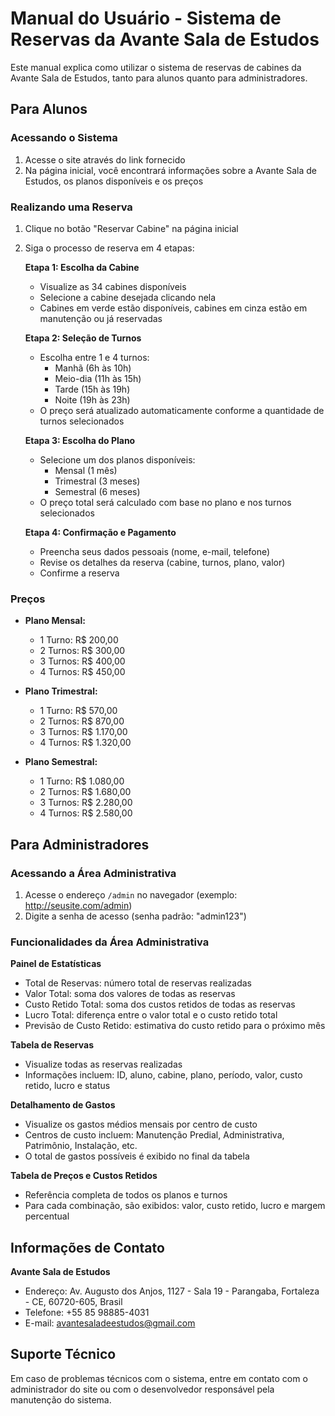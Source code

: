 # Manual do Usuário - Sistema de Reservas da Avante Sala de Estudos

Este manual explica como utilizar o sistema de reservas de cabines da Avante Sala de Estudos, tanto para alunos quanto para administradores.

## Para Alunos

### Acessando o Sistema
1. Acesse o site através do link fornecido
2. Na página inicial, você encontrará informações sobre a Avante Sala de Estudos, os planos disponíveis e os preços

### Realizando uma Reserva
1. Clique no botão "Reservar Cabine" na página inicial
2. Siga o processo de reserva em 4 etapas:

   **Etapa 1: Escolha da Cabine**
   - Visualize as 34 cabines disponíveis
   - Selecione a cabine desejada clicando nela
   - Cabines em verde estão disponíveis, cabines em cinza estão em manutenção ou já reservadas

   **Etapa 2: Seleção de Turnos**
   - Escolha entre 1 e 4 turnos:
     * Manhã (6h às 10h)
     * Meio-dia (11h às 15h)
     * Tarde (15h às 19h)
     * Noite (19h às 23h)
   - O preço será atualizado automaticamente conforme a quantidade de turnos selecionados

   **Etapa 3: Escolha do Plano**
   - Selecione um dos planos disponíveis:
     * Mensal (1 mês)
     * Trimestral (3 meses)
     * Semestral (6 meses)
   - O preço total será calculado com base no plano e nos turnos selecionados

   **Etapa 4: Confirmação e Pagamento**
   - Preencha seus dados pessoais (nome, e-mail, telefone)
   - Revise os detalhes da reserva (cabine, turnos, plano, valor)
   - Confirme a reserva

### Preços
- **Plano Mensal:**
  * 1 Turno: R$ 200,00
  * 2 Turnos: R$ 300,00
  * 3 Turnos: R$ 400,00
  * 4 Turnos: R$ 450,00

- **Plano Trimestral:**
  * 1 Turno: R$ 570,00
  * 2 Turnos: R$ 870,00
  * 3 Turnos: R$ 1.170,00
  * 4 Turnos: R$ 1.320,00

- **Plano Semestral:**
  * 1 Turno: R$ 1.080,00
  * 2 Turnos: R$ 1.680,00
  * 3 Turnos: R$ 2.280,00
  * 4 Turnos: R$ 2.580,00

## Para Administradores

### Acessando a Área Administrativa
1. Acesse o endereço `/admin` no navegador (exemplo: http://seusite.com/admin)
2. Digite a senha de acesso (senha padrão: "admin123")

### Funcionalidades da Área Administrativa

**Painel de Estatísticas**
- Total de Reservas: número total de reservas realizadas
- Valor Total: soma dos valores de todas as reservas
- Custo Retido Total: soma dos custos retidos de todas as reservas
- Lucro Total: diferença entre o valor total e o custo retido total
- Previsão de Custo Retido: estimativa do custo retido para o próximo mês

**Tabela de Reservas**
- Visualize todas as reservas realizadas
- Informações incluem: ID, aluno, cabine, plano, período, valor, custo retido, lucro e status

**Detalhamento de Gastos**
- Visualize os gastos médios mensais por centro de custo
- Centros de custo incluem: Manutenção Predial, Administrativa, Patrimônio, Instalação, etc.
- O total de gastos possíveis é exibido no final da tabela

**Tabela de Preços e Custos Retidos**
- Referência completa de todos os planos e turnos
- Para cada combinação, são exibidos: valor, custo retido, lucro e margem percentual

## Informações de Contato

**Avante Sala de Estudos**
- Endereço: Av. Augusto dos Anjos, 1127 - Sala 19 - Parangaba, Fortaleza - CE, 60720-605, Brasil
- Telefone: +55 85 98885-4031
- E-mail: avantesaladeestudos@gmail.com

## Suporte Técnico

Em caso de problemas técnicos com o sistema, entre em contato com o administrador do site ou com o desenvolvedor responsável pela manutenção do sistema.
